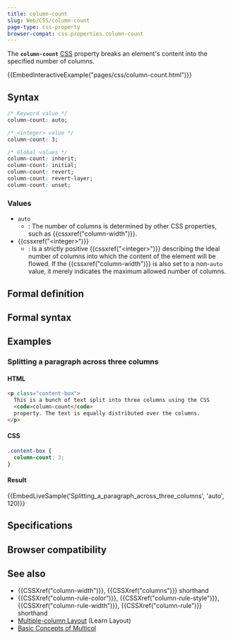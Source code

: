 ```yaml
---
title: column-count
slug: Web/CSS/column-count
page-type: css-property
browser-compat: css.properties.column-count
---
```




The **`column-count`** [CSS](/Web/CSS) property breaks an element's content into the specified number of columns.

{{EmbedInteractiveExample("pages/css/column-count.html")}}

## Syntax

```css
/* Keyword value */
column-count: auto;

/* <integer> value */
column-count: 3;

/* Global values */
column-count: inherit;
column-count: initial;
column-count: revert;
column-count: revert-layer;
column-count: unset;
```

### Values

- `auto`
  - : The number of columns is determined by other CSS properties, such as {{cssxref("column-width")}}.
- {{cssxref("&lt;integer&gt;")}}
  - : Is a strictly positive {{cssxref("&lt;integer&gt;")}} describing the ideal number of columns into which the content of the element will be flowed. If the {{cssxref("column-width")}} is also set to a non-`auto` value, it merely indicates the maximum allowed number of columns.

## Formal definition



## Formal syntax



## Examples

### Splitting a paragraph across three columns

#### HTML

```html
<p class="content-box">
  This is a bunch of text split into three columns using the CSS
  <code>column-count</code>
  property. The text is equally distributed over the columns.
</p>
```

#### CSS

```css
.content-box {
  column-count: 3;
}
```

#### Result

{{EmbedLiveSample('Splitting_a_paragraph_across_three_columns', 'auto', 120)}}

## Specifications



## Browser compatibility



## See also

- {{CSSXref("column-width")}}, {{CSSXref("columns")}} shorthand
- {{CSSXref("column-rule-color")}}, {{CSSXref("column-rule-style")}}, {{CSSXref("column-rule-width")}}, {{CSSXref("column-rule")}} shorthand
- [Multiple-column Layout](/Learn/CSS/CSS_layout/Multiple-column_Layout) (Learn Layout)
- [Basic Concepts of Multicol](/Web/CSS/CSS_multicol_layout/Basic_concepts)
